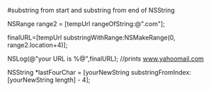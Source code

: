 #substring from start and substring from end of NSString

   NSRange range2 = [tempUrl rangeOfString:@".com"];

   finalURL=[tempUrl substringWithRange:NSMakeRange(0, range2.location+4)];

   NSLog(@"your URL is %@",finalURL); //prints www.yahoomail.com


NSString *lastFourChar = [yourNewString substringFromIndex:[yourNewString length] - 4];
